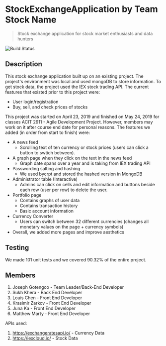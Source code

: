 # StockExchangeApplication by Team Stock Name 
> Stock exchange application for stock market enthusiasts and data hunters

![Build Status](https://travis-ci.org/JosephGotengco/StockExchangeApplication.svg?branch=master)

## Description
This stock exchange application built up on an existing project. The project's environment was local and used mongoDB to store information. To get stock data, the project used the IEX stock trading API. The current features that existed prior to this project were:
- User login/registration
- Buy, sell, and check prices of stocks

This project was started on April 23, 2019 and finished on May 24, 2019 for classes ACIT 2911 - Agile Development Project. However, members may work on it after course end date for personal reasons. The features we added (in order from start to finish) were:
- A news feed
  - Scrolling text of ten currency or stock prices (users can click a button to swtich between).
- A graph page when they click on the text in the news feed
  - Graph date spans over a year and is taking from IEX trading API
- Passwording salting and hashing
  - We used bycrpt and stored the hashed version in MongoDB
- Administrator table (Interactive)
  - Admins can click on cells and edit information and buttons beside each row (user per row) to delete the user.
- Portfolio page
  - Contains graphs of user data
  - Contains transaction history
  - Basic account information
- Currency Converter
  - Users can switch between 32 different currencies (changes all monetary values on the page + currency symbols)
- Overall, we added more pages and improve aesthetics

## Testing
We made 101 unit tests and we covered 90.32% of the entire project.

## Members
1. Joseph Gotengco - Team Leader/Back-End Developer
2. Sukh Khera - Back End Developer
3. Louis Chen - Front End Developer
4. Krasimir Zarkov - Front End Developer
5. Juna Ka - Front End Developer
6. Matthew Marty - Front End Developer

APIs used:
1. https://exchangeratesapi.io/ - Currency Data
2. https://iexcloud.io/ - Stock Data

